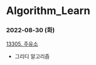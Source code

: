 # Algorithm_Learn
### 2022-08-30 (화)
[13305. 주유소](https://www.acmicpc.net/problem/13305)
- 그리디 알고리즘
